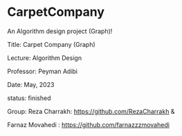# CarpetCompany
An Algorithm design project (Graph)!

Title: Carpet Company (Graph)

Lecture: Algorithm Design

Professor: Peyman Adibi

Date: May, 2023

status: finished

Group:
Reza Charrakh: https://github.com/RezaCharrakh &

  Farnaz Movahedi : https://github.com/farnazzzmovahedi
